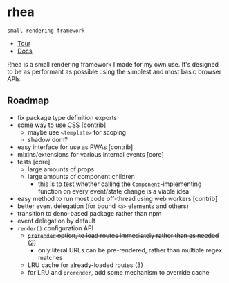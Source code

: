 # rhea

`small rendering framework`

+ [Tour](https://noctiverse.github.io/rhea/tour/)
+ [Docs](./docs/index.md)

Rhea is a small rendering framework I made for my own use. It's designed to be as performant as possible using the simplest and most basic browser APIs.

## Roadmap

+ fix package type definition exports
+ some way to use CSS [contrib]
  + maybe use `<template>` for scoping
  + shadow dom?
+ easy interface for use as PWAs [contrib]
+ mixins/extensions for various internal events [core]
+ tests [core]
  + large amounts of props
  + large amounts of component children
    + this is to test whether calling the `Component`-implementing function on every event/state change is a viable idea
+ easy method to run most code off-thread using web workers [contrib]
+ better event delegation (for bound `<a>` elements and others)
+ transition to deno-based package rather than npm
+ event delegation by default
+ `render()` configuration API
  + ~~`prerender` option, to load routes immediately rather than as needed (2)~~
    + only literal URLs can be pre-rendered, rather than multiple regex matches
  + LRU cache for already-loaded routes (3)
  + for LRU and `prerender`, add some mechanism to override cache
